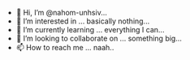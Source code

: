 - 👋 Hi, I’m @nahom-unhsiv...
- 👀 I’m interested in ... basically nothing...
- 🌱 I’m currently learning ... everything I can...
- 💞️ I’m looking to collaborate on ... something big...
- 📫 How to reach me ... naah..

<!---
nahom-unhsiv/nahom-unhsiv is a ✨ special ✨ repository because its `README.md` (this file) appears on your GitHub profile.
You can click the Preview link to take a look at your changes.
--->

